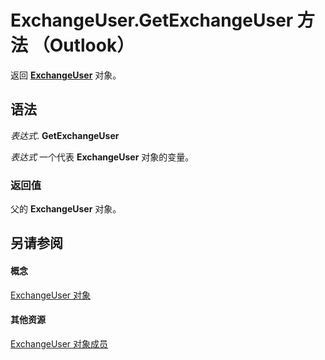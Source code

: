 
# ExchangeUser.GetExchangeUser 方法 （Outlook）

返回  **[ExchangeUser](6ec117d1-7fdb-aa36-b567-1242f8238df0.md)** 对象。


## 语法

 _表达式_. **GetExchangeUser**

 _表达式_ 一个代表 **ExchangeUser** 对象的变量。


### 返回值

父的 **ExchangeUser** 对象。


## 另请参阅


#### 概念


[ExchangeUser 对象](6ec117d1-7fdb-aa36-b567-1242f8238df0.md)
#### 其他资源


[ExchangeUser 对象成员](b9489e9d-0b8e-1c8d-d5df-8def4b1ee5e8.md)